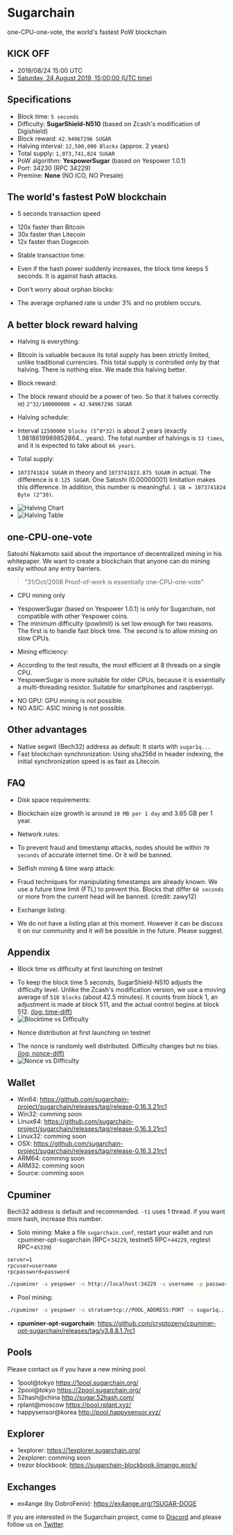 Sugarchain
==========
one-CPU-one-vote, the world's fastest PoW blockchain


KICK OFF
--------
- 2019/08/24 15:00 UTC
- [Saturday, 24 August 2019, 15:00:00 (UTC time)](https://www.timeanddate.com/countdown/launch?iso=20190824T15&p0=1440&msg=%5BANN%5D+Sugarchain+%5BCPU%5D+Launching+2019%2F08%2F24+15%3A00+UTC&font=sanserif)


Specifications
--------------
- Block time: `5 seconds`
- Difficulty: **SugarShield-N510** (based on Zcash's modification of Digishield)
- Block reward: `42.94967296 SUGAR`
- Halving interval: `12,500,000 Blocks` (approx. 2 years)
- Total supply: `1,073,741,824 SUGAR`
- PoW algorithm: **YespowerSugar** (based on Yespower 1.0.1)
- Port: 34230 (RPC 34229)
- Premine: **None** (NO ICO, NO Presale)


The world's fastest PoW blockchain
----------------------------------
- 5 seconds transaction speed
 * 120x faster than Bitcoin
 * 30x faster than Litecoin
 * 12x faster than Dogecoin
- Stable transaction time:
 * Even if the hash power suddenly increases, the block time keeps 5 seconds. It is against hash attacks.
- Don't worry about orphan blocks: 
 * The average orphaned rate is under 3% and no problem occurs.


A better block reward halving
-----------------------------
- Halving is everything: 
 * Bitcoin is valuable because its total supply has been strictly limited, unlike traditional currencies. This total supply is controlled only by that halving. There is nothing else. We made this halving better.
- Block reward: 
 * The block reward should be a power of two. So that it halves correctly. ie) `2^32/100000000 = 42.94967296 SUGAR`
- Halving schedule: 
 * Interval `12500000 blocks (5^8*32)` is about 2 years (exactly 1.9818619989852864... years). The total number of halvings is `33 times`, and it is expected to take about `66 years`.
- Total supply: 
 * `1073741824 SUGAR` in theory and `1073741823.875 SUGAR` in actual. The difference is `0.125 SUGAR`. One Satoshi (0.00000001) limitation makes this difference. In addition, this number is meaningful. `1 GB = 1073741824 Byte (2^30)`.
- ![Halving Chart](https://github.com/sugarchain-project/yumekawa-utils/blob/master/max_money/max_money.png)
- ![Halving Table](https://github.com/sugarchain-project/yumekawa-utils/blob/master/max_money/excel.png)


one-CPU-one-vote
----------------
Satoshi Nakamoto said about the importance of decentralized mining in his whitepaper. We want to create a blockchain that anyone can do mining easily without any entry barriers.

> "31/Oct/2008 Proof-of-work is essentially one-CPU-one-vote"

- CPU mining only
 * YespowerSugar (based on Yespower 1.0.1) is only for Sugarchain, not compatible with other Yespower coins.
 * The minimum difficulty (powlimit) is set low enough for two reasons. The first is to handle fast block time. The second is to allow mining on slow CPUs.
- Mining efficiency: 
 * According to the test results, the most efficient at 8 threads on a single CPU.
 * YespowerSugar is more suitable for older CPUs, because it is essentially a multi-threading resistor. Suitable for smartphones and raspberrypi.
- NO GPU: GPU mining is not possible.
- NO ASIC: ASIC mining is not possible.


Other advantages
----------------
- Native segwit (Bech32) address as default: It starts with `sugar1q...`
- Fast blockchain synchronization: Using sha256d in header indexing, the initial synchronization speed is as fast as Litecoin.


FAQ
---
- Disk space requirements: 
 * Blockchain size growth is around `10 MB per 1 day` and 3.65 GB per 1 year.
- Network rules: 
 * To prevent fraud and timestamp attacks, nodes should be within `70 seconds` of accurate internet time. Or it will be banned.
- Selfish mining & time warp attack: 
 * Fraud techniques for manipulating timestamps are already known. We use a future time limit (FTL) to prevent this. Blocks that differ `60 seconds` or more from the current head will be banned. (credit: zawy12)
- Exchange listing: 
 * We do not have a listing plan at this moment. However it can be discuss it on our community and it will be possible in the future. Please suggest.


Appendix
--------
- Block time vs difficulty at first launching on testnet
 * To keep the block time 5 seconds, SugarShield-N510 adjusts the difficulty level. Unlike the Zcash's modification version, we use a moving average of `510 blocks` (about 42.5 minutes). It counts from block 1, an adjustment is made at block 511, and the actual control begins at block 512. [(log: time-diff)](https://github.com/cryptozeny/difficulty/blob/master/examples-ANN/main.Sugarchain(t5)-YP-DS(n510)-13536.log)
 * ![Blocktime vs Difficulty](https://github.com/cryptozeny/difficulty/blob/master/examples/test.Sugarchain(t5)-YP-DS(n510).png)

- Nonce distribution at first launching on testnet 
 * The nonce is randomly well distributed. Difficulty changes but no bias. [(log: nonce-diff)](https://github.com/cryptozeny/difficulty/blob/master/examples-ANN/NONCE-main.Sugarchain(t5)-YP-DS(n510)-13548.log)
 * ![Nonce vs Difficulty](https://github.com/cryptozeny/difficulty/blob/master/examples/NONCE-test.Sugarchain(t5)-YP-DS(n510).png)


Wallet
------
- Win64: https://github.com/sugarchain-project/sugarchain/releases/tag/release-0.16.3.21rc1
- Win32: comming soon 
- Linux64: https://github.com/sugarchain-project/sugarchain/releases/tag/release-0.16.3.21rc1
- Linux32: comming soon
- OSX: https://github.com/sugarchain-project/sugarchain/releases/tag/release-0.16.3.21rc1
- ARM64: comming soon
- ARM32: comming soon
- Source: comming soon


Cpuminer
--------
Bech32 address is default and recommended. `-t1` uses 1 thread. if you want more hash, increase this number.
- Solo mining: Make a file `sugarchain.conf`, restart your wallet and run cpuminer-opt-sugarchain (RPC=`34229`, testnet5 RPC=`44229`, regtest RPC=`45339`)
```
server=1
rpcuser=username
rpcpassword=password
```
```bash
./cpuminer -a yespower -o http://localhost:34229 -u username -p password --coinbase-addr=sugar1q... -t1
```
- Pool mining:
```bash
./cpuminer -a yespower -o stratum+tcp://POOL_ADDRESS:PORT -u sugar1q... -t1
```

- **cpuminer-opt-sugarchain**: https://github.com/cryptozeny/cpuminer-opt-sugarchain/releases/tag/v3.8.8.1.7rc1


Pools
-----
Please contact us if you have a new mining pool.
- 1pool@tokyo https://1pool.sugarchain.org/
- 2pool@tokyo https://2pool.sugarchain.org/
- 52hash@china http://sugar.52hash.com/
- rplant@moscow https://pool.rplant.xyz/
- happysensor@korea http://pool.happysensor.xyz/


Explorer
--------
- 1explorer: https://1explorer.sugarchain.org/
- 2explorer: comming soon
- trezor blockbook: https://sugarchain-blockbook.ilmango.work/


Exchanges
---------
- ex4ange (by DobroFenix): https://ex4ange.org/?SUGAR-DOGE


If you are interested in the Sugarchain project, come to [Discord](https://discord.gg/rm7HHv6) and please follow us on [Twitter](https://twitter.com/sugarchain_dev).
